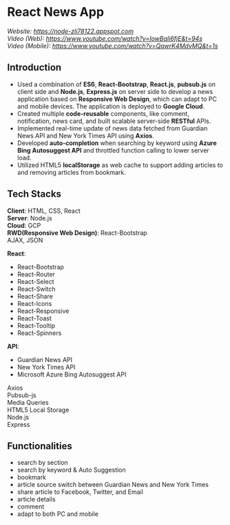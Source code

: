 # React News App

*Website:        https://node-zli78122.appspot.com*  
*Video (Web):    https://www.youtube.com/watch?v=IowBaIi6fjE&t=94s*  
*Video (Mobile): https://www.youtube.com/watch?v=QawrK4MdvMQ&t=1s*  

## Introduction
* Used a combination of **ES6**, **React-Bootstrap**, **React.js**, **pubsub.js** on client side and **Node.js**, **Express.js** on server side to develop a news application based on **Responsive Web Design**, which can adapt to PC and mobile devices. The application is deployed to **Google Cloud**.
* Created multiple **code-reusable** components, like comment, notification, news card, and built scalable server-side **RESTful** APIs.
* Implemented real-time update of news data fetched from Guardian News API and New York Times API using **Axios**.
* Developed **auto-completion** when searching by keyword using **Azure Bing Autosuggest API** and throttled function calling to lower server load.
* Utilized HTML5 **localStorage** as web cache to support adding articles to and removing articles from bookmark.

## Tech Stacks
**Client**: HTML, CSS, React  
**Server**: Node.js  
**Cloud**: GCP  
**RWD(Responsive Web Design)**: React-Bootstrap  
AJAX, JSON  

**React**:  
* React-Bootstrap
* React-Router
* React-Select
* React-Switch
* React-Share
* React-Icons
* React-Responsive
* React-Toast
* React-Tooltip
* React-Spinners  

**API**:
* Guardian News API
* New York Times API
* Microsoft Azure Bing Autosuggest API  

Axios  
Pubsub-js  
Media Queries  
HTML5 Local Storage  
Node.js  
Express  

## Functionalities
* search by section
* search by keyword & Auto Suggestion
* bookmark
* article source switch between Guardian News and New York Times
* share article to Facebook, Twitter, and Email
* article details
* comment
* adapt to both PC and mobile
